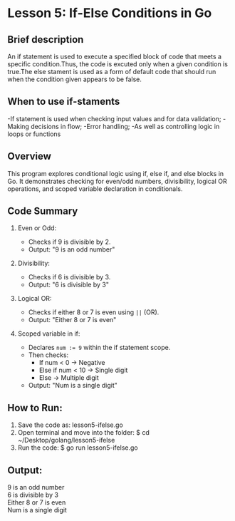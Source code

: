 # Lesson 5: If-Else Conditions in Go

## Brief description
An if statement is used to execute a specified block of code that meets a specific condition.Thus, the code is excuted only when a given condition is true.The else stament is used as a form of default code that should run when the condition given appears to be false.

## When to use if-staments
-If statement is used when checking input values and for data validation;
-Making decisions in flow;
-Error handling;
-As well as controlling logic in loops or functions


## Overview

This program explores conditional logic using if, else if, and else blocks in Go. It demonstrates checking for even/odd numbers, divisibility, logical OR operations, and scoped variable declaration in conditionals.

## Code Summary

  1. Even or Odd:
     - Checks if 9 is divisible by 2.
     - Output: "9 is an odd number"

  2. Divisibility:
     - Checks if 6 is divisible by 3.
     - Output: "6 is divisible by 3"

  3. Logical OR:
     - Checks if either 8 or 7 is even using `||` (OR).
     - Output: "Either 8 or 7 is even"

  4. Scoped variable in if:
     - Declares `num := 9` within the if statement scope.
     - Then checks:
       - If num < 0 → Negative
       - Else if num < 10 → Single digit
       - Else → Multiple digit
     - Output: "Num is a single digit"

## How to Run:
  1. Save the code as: lesson5-ifelse.go
  2. Open terminal and move into the folder:
     $ cd ~/Desktop/golang/lesson5-ifelse
  3. Run the code:
     $ go run lesson5-ifelse.go

## Output:
  9 is an odd number  
  6 is divisible by 3  
  Either 8 or 7 is even  
  Num is a single digit
